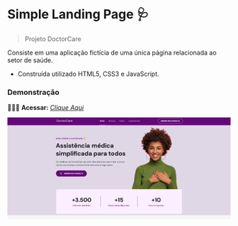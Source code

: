 # Simple Landing Page 🩺
> Projeto DoctorCare

Consiste em uma aplicação fictícia de uma única página relacionada ao setor de saúde.

* Construída utilizado HTML5, CSS3 e JavaScript.

### Demonstração

👨🏻‍💻 **Acessar:** _[Clique Aqui](https://guilherme-ac-fernandes.github.io/nlw-return-origin/)_

<p align="center">
  <img src="https://github.com/guilherme-ac-fernandes/nlw-return-origin/blob/main/simple-landing-page.png" alt="Simple Landing Page - Demostração"/>
</p>
